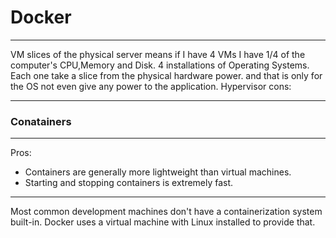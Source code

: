 # Docker

***
VM slices of the physical server means if I have 4 VMs I have 1/4 of the computer's CPU,Memory and Disk.
4 installations of Operating Systems. Each one take a slice from the physical hardware power.
and that is only for the OS not even give any power to the application.
Hypervisor cons:

***

### Conatainers



---
Pros:
 * Containers are generally more lightweight than virtual machines.
 * Starting and stopping containers is extremely fast. 

---
Most common development machines don't have a containerization system built-in. 
Docker uses a virtual machine with Linux installed to provide that.

